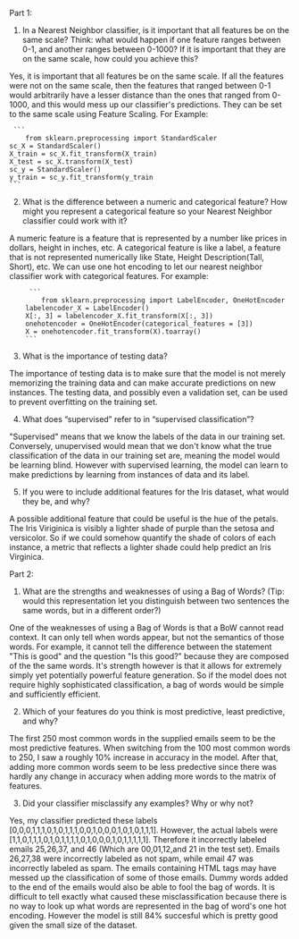 Part 1:

1. In a Nearest Neighbor classifier, is it important that all features be on the same scale?
	Think: what would happen if one feature ranges between 0-1, and another ranges
	between 0-1000? If it is important that they are on the same scale, how could you
	achieve this?

Yes, it is important that all features be on the same scale. If all the features were not on the same scale, then the features that ranged between 0-1 would arbitrarily have a lesser distance than the ones that ranged from 0-1000, and this would mess up our classifier's predictions. They can be set to the same scale using Feature Scaling. For Example:

   	 ```
    	from sklearn.preprocessing import StandardScaler
	sc_X = StandardScaler()
	X_train = sc_X.fit_transform(X_train)
	X_test = sc_X.transform(X_test)
	sc_y = StandardScaler()
	y_train = sc_y.fit_transform(y_train
	```
2. What is the difference between a numeric and categorical feature? How might you
	represent a categorical feature so your Nearest Neighbor classifier could work with it?
    
A numeric feature is a feature that is represented by a number like prices in dollars, height in inches, etc. A categorical feature is like a label, a feature that is not represented numerically like State, Height Description(Tall, Short), etc. We can use one hot encoding to let our nearest neighbor classifier work with categorical features. For example:

 		 ```	
    		from sklearn.preprocessing import LabelEncoder, OneHotEncoder
		labelencoder_X = LabelEncoder()
		X[:, 3] = labelencoder_X.fit_transform(X[:, 3])
		onehotencoder = OneHotEncoder(categorical_features = [3])
		X = onehotencoder.fit_transform(X).toarray()
		```
3. What is the importance of testing data?
		
The importance of testing data is to make sure that the model is not merely memorizing the training data and can make accurate predictions on new instances. The testing data, and possibly even a validation set, can be used to prevent overfitting on the training set.
        
        
        
4. What does “supervised” refer to in “supervised classification”?

"Supervised" means that we know the labels of the data in our training set. Conversely, unupervised would mean that we don't know what the true classification of the data in our training set are, meaning the model would be learning blind. However with supervised learning, the model can learn to make predictions by learning from instances of data and its label.
    
  
5. If you were to include additional features for the Iris dataset, what would they be, and
why?

A possible additional feature that could be useful is the hue of the petals. The Iris Viriginica is visibly a lighter shade of purple than the setosa and versicolor. So if we could somehow quantify the shade of colors of each instance, a metric that reflects a lighter shade could help predict an Iris Virginica.

Part 2:

1.	What are the strengths and weaknesses of using a Bag of Words? (Tip: would this
	representation let you distinguish between two sentences the same words, but in a
	different order?)

One of the weaknesses of using a Bag of Words is that a BoW cannot read context. It can only tell when words appear, but not the semantics of those words. For example, it cannot tell the difference between the statement "This is good" and the question "Is this good?" because they are composed of the the same words. It's strength however is that it allows for extremely simply yet potentially powerful feature generation. So if the model does not require highly sophisticated classification, a bag of words would be simple and sufficiently efficient.


2. Which of your features do you think is most predictive, least predictive, and why?

The first 250 most common words in the supplied emails seem to be the most predictive features. When switching from the 100 most common words to 250, I saw a roughly 10% increase in accuracy in the model. After that, adding more common words seem to be less predective since there was hardly any change in accuracy when adding more words to the matrix of features.

3. Did your classifier misclassify any examples? Why or why not?

Yes, my classifier predicted these labels [0,0,0,1,1,1,0,1,0,1,1,1,0,0,1,0,0,0,1,0,1,0,1,1,1].
However, the actual labels were [1,1,0,1,1,1,0,1,0,1,1,1,1,0,1,0,0,0,1,0,1,1,1,1,1]. Therefore it incorrectly labeled emails 25,26,37, and 46 (Which are 00,01,12,and 21 in the test set). Emails 26,27,38 were incorrectly labeled as not spam, while email 47 was incorrectly labeled as spam. The emails containing HTML tags may have messed up the classification of some of those emails. Dummy words added to the end of the emails would also be able to fool the bag of words. It is difficult to tell exactly what caused these misclassification because there is no way to look up what words are represented in the bag of word's one hot encoding. However the model is still 84% succesful which is pretty good given the small size of the dataset.
